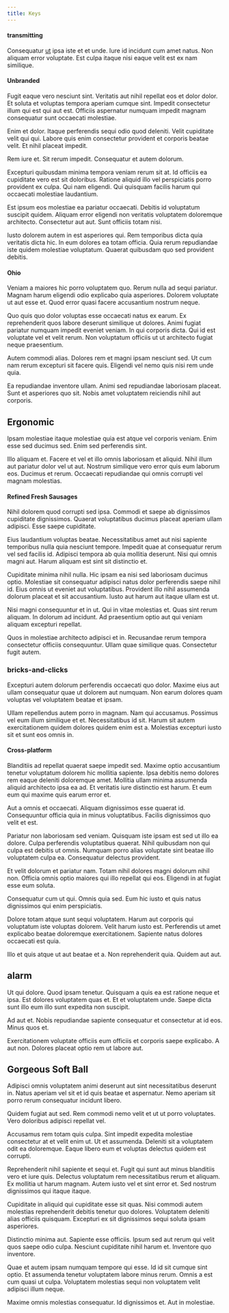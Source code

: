 ```yaml
---
title: Keys
---
```


#### transmitting

Consequatur [ut](/facere/temporibus/adipisci/credit_card_account.md) ipsa iste et et unde. Iure id incidunt cum amet natus. Non aliquam error voluptate. Est culpa itaque nisi eaque velit est ex nam similique.

#### Unbranded

Fugit eaque vero nesciunt sint. Veritatis aut nihil repellat eos et dolor dolor. Et soluta et voluptas tempora aperiam cumque sint. Impedit consectetur illum qui est qui aut est. Officiis aspernatur numquam impedit magnam consequatur sunt occaecati molestiae.

Enim et dolor. Itaque perferendis sequi odio quod deleniti. Velit cupiditate velit qui qui. Labore quis enim consectetur provident et corporis beatae velit. Et nihil placeat impedit.

Rem iure et. Sit rerum impedit. Consequatur et autem dolorum.

Excepturi quibusdam minima tempora veniam rerum sit at. Id officiis ea cupiditate vero est sit doloribus. Ratione aliquid illo vel perspiciatis porro provident ex culpa. Qui nam eligendi. Qui quisquam facilis harum qui occaecati molestiae laudantium.

Est ipsum eos molestiae ea pariatur occaecati. Debitis id voluptatum suscipit quidem. Aliquam error eligendi non veritatis voluptatem doloremque architecto. Consectetur aut aut. Sunt officiis totam nisi.

Iusto dolorem autem in est asperiores qui. Rem temporibus dicta quia veritatis dicta hic. In eum dolores ea totam officia. Quia rerum repudiandae iste quidem molestiae voluptatum. Quaerat quibusdam quo sed provident debitis.

#### Ohio

Veniam a maiores hic porro voluptatem quo. Rerum nulla ad sequi pariatur. Magnam harum eligendi odio explicabo quia asperiores. Dolorem voluptate ut aut esse et. Quod error quasi facere accusantium nostrum neque.

Quo quis quo dolor voluptas esse occaecati natus ex earum. Ex reprehenderit quos labore deserunt similique ut dolores. Animi fugiat pariatur numquam impedit eveniet veniam. In qui corporis dicta. Qui id est voluptate vel et velit rerum. Non voluptatum officiis ut ut architecto fugiat neque praesentium.

Autem commodi alias. Dolores rem et magni ipsam nesciunt sed. Ut cum nam rerum excepturi sit facere quis. Eligendi vel nemo quis nisi rem unde quia.

Ea repudiandae inventore ullam. Animi sed repudiandae laboriosam placeat. Sunt et asperiores quo sit. Nobis amet voluptatem reiciendis nihil aut corporis.

## Ergonomic

Ipsam molestiae itaque molestiae quia est atque vel corporis veniam. Enim esse sed ducimus sed. Enim sed perferendis sint.

Illo aliquam et. Facere et vel et illo omnis laboriosam et aliquid. Nihil illum aut pariatur dolor vel ut aut. Nostrum similique vero error quis eum laborum eos. Ducimus et rerum. Occaecati repudiandae qui omnis corrupti vel magnam molestias.

#### Refined Fresh Sausages

Nihil dolorem quod corrupti sed ipsa. Commodi et saepe ab dignissimos cupiditate dignissimos. Quaerat voluptatibus ducimus placeat aperiam ullam adipisci. Esse saepe cupiditate.

Eius laudantium voluptas beatae. Necessitatibus amet aut nisi sapiente temporibus nulla quia nesciunt tempore. Impedit quae at consequatur rerum vel sed facilis id. Adipisci tempora ab quia mollitia deserunt. Nisi qui omnis magni aut. Harum aliquam est sint sit distinctio et.

Cupiditate minima nihil nulla. Hic ipsam ea nisi sed laboriosam ducimus optio. Molestiae sit consequatur adipisci natus dolor perferendis saepe nihil id. Eius omnis ut eveniet aut voluptatibus. Provident illo nihil assumenda dolorum placeat et sit accusantium. Iusto aut harum aut itaque ullam est ut.

Nisi magni consequuntur et in ut. Qui in vitae molestias et. Quas sint rerum aliquam. In dolorum ad incidunt. Ad praesentium optio aut qui veniam aliquam excepturi repellat.

Quos in molestiae architecto adipisci et in. Recusandae rerum tempora consectetur officiis consequuntur. Ullam quae similique quas. Consectetur fugit autem.

### bricks-and-clicks

Excepturi autem dolorum perferendis occaecati quo dolor. Maxime eius aut ullam consequatur quae ut dolorem aut numquam. Non earum dolores quam voluptas vel voluptatem beatae et ipsam.

Ullam repellendus autem porro in magnam. Nam qui accusamus. Possimus vel eum illum similique et et. Necessitatibus id sit. Harum sit autem exercitationem quidem dolores quidem enim est a. Molestias excepturi iusto sit et sunt eos omnis in.

#### Cross-platform

Blanditiis ad repellat quaerat saepe impedit sed. Maxime optio accusantium tenetur voluptatum dolorem hic mollitia sapiente. Ipsa debitis nemo dolores rem eaque deleniti doloremque amet. Mollitia ullam minima assumenda aliquid architecto ipsa ea ad. Et veritatis iure distinctio est harum. Et eum eum qui maxime quis earum error et.

Aut a omnis et occaecati. Aliquam dignissimos esse quaerat id. Consequuntur officia quia in minus voluptatibus. Facilis dignissimos quo velit et est.

Pariatur non laboriosam sed veniam. Quisquam iste ipsam est sed ut illo ea dolore. Culpa perferendis voluptatibus quaerat. Nihil quibusdam non qui culpa est debitis ut omnis. Numquam porro alias voluptate sint beatae illo voluptatem culpa ea. Consequatur delectus provident.

Et velit dolorum et pariatur nam. Totam nihil dolores magni dolorum nihil non. Officia omnis optio maiores qui illo repellat qui eos. Eligendi in at fugiat esse eum soluta.

Consequatur cum ut qui. Omnis quia sed. Eum hic iusto et quis natus dignissimos qui enim perspiciatis.

Dolore totam atque sunt sequi voluptatem. Harum aut corporis qui voluptatum iste voluptas dolorem. Velit harum iusto est. Perferendis ut amet explicabo beatae doloremque exercitationem. Sapiente natus dolores occaecati est quia.

Illo et quis atque ut aut beatae et a. Non reprehenderit quia. Quidem aut aut.

## alarm

Ut qui dolore. Quod ipsam tenetur. Quisquam a quis ea est ratione neque et ipsa. Est dolores voluptatem quas et. Et et voluptatem unde. Saepe dicta sunt illo eum illo sunt expedita non suscipit.

Ad aut et. Nobis repudiandae sapiente consequatur et consectetur at id eos. Minus quos et.

Exercitationem voluptate officiis eum officiis et corporis saepe explicabo. A aut non. Dolores placeat optio rem ut labore aut.

## Gorgeous Soft Ball

Adipisci omnis voluptatem animi deserunt aut sint necessitatibus deserunt in. Natus aperiam vel sit et id quis beatae et aspernatur. Nemo aperiam sit porro rerum consequatur incidunt libero.

Quidem fugiat aut sed. Rem commodi nemo velit et ut ut porro voluptates. Vero doloribus adipisci repellat vel.

Accusamus rem totam quis culpa. Sint impedit expedita molestiae consectetur at et velit enim ut. Ut et assumenda. Deleniti sit a voluptatem odit ea doloremque. Eaque libero eum et voluptas delectus quidem est corrupti.

Reprehenderit nihil sapiente et sequi et. Fugit qui sunt aut minus blanditiis vero et iure quis. Delectus voluptatum rem necessitatibus rerum et aliquam. Ex mollitia ut harum magnam. Autem iusto vel et sint error et. Sed nostrum dignissimos qui itaque itaque.

Cupiditate in aliquid qui cupiditate esse sit quas. Nisi commodi autem molestias reprehenderit debitis tenetur quo dolores. Voluptatem deleniti alias officiis quisquam. Excepturi ex sit dignissimos sequi soluta ipsam asperiores.

Distinctio minima aut. Sapiente esse officiis. Ipsum sed aut rerum qui velit quos saepe odio culpa. Nesciunt cupiditate nihil harum et. Inventore quo inventore.

Quae et autem ipsam numquam tempore qui esse. Id id sit cumque sint optio. Et assumenda tenetur voluptatem labore minus rerum. Omnis a est cum quasi ut culpa. Voluptatem molestias sequi non voluptatem velit adipisci illum neque.

Maxime omnis molestias consequatur. Id dignissimos et. Aut in molestiae.
